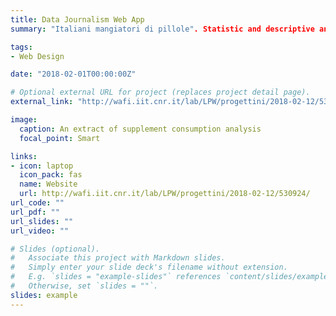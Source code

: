 ```yaml
---
title: Data Journalism Web App
summary: "Italiani mangiatori di pillole". Statistic and descriptive analysis of medical data as result of a Data Journalism investigation about supplement consumption in Italy. Data is extracted, cleaned up and organized in CSV tables, managed through a database SQL. Query API are in PHP. The implemented software receives data through AJAX and return them in Json format to a script that processes them and show them in a client-readable format (charts displayed in a user interface).

tags:
- Web Design

date: "2018-02-01T00:00:00Z"

# Optional external URL for project (replaces project detail page).
external_link: "http://wafi.iit.cnr.it/lab/LPW/progettini/2018-02-12/530924/"

image:
  caption: An extract of supplement consumption analysis
  focal_point: Smart

links:
- icon: laptop
  icon_pack: fas
  name: Website
  url: http://wafi.iit.cnr.it/lab/LPW/progettini/2018-02-12/530924/
url_code: ""
url_pdf: ""
url_slides: ""
url_video: ""

# Slides (optional).
#   Associate this project with Markdown slides.
#   Simply enter your slide deck's filename without extension.
#   E.g. `slides = "example-slides"` references `content/slides/example-slides.md`.
#   Otherwise, set `slides = ""`.
slides: example
---
```


